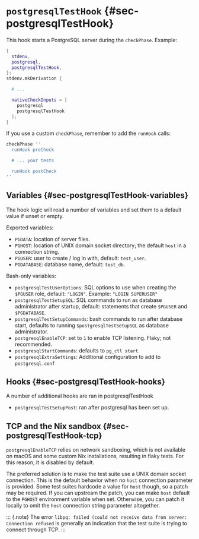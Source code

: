 # `postgresqlTestHook` {#sec-postgresqlTestHook}

This hook starts a PostgreSQL server during the `checkPhase`. Example:

```nix
{
  stdenv,
  postgresql,
  postgresqlTestHook,
}:
stdenv.mkDerivation {

  # ...

  nativeCheckInputs = [
    postgresql
    postgresqlTestHook
  ];
}
```

If you use a custom `checkPhase`, remember to add the `runHook` calls:

```nix
checkPhase ''
  runHook preCheck

  # ... your tests

  runHook postCheck
''
```

## Variables {#sec-postgresqlTestHook-variables}

The hook logic will read a number of variables and set them to a default value if unset or empty.

Exported variables:

- `PGDATA`: location of server files.
- `PGHOST`: location of UNIX domain socket directory; the default `host` in a connection string.
- `PGUSER`: user to create / log in with, default: `test_user`.
- `PGDATABASE`: database name, default: `test_db`.

Bash-only variables:

- `postgresqlTestUserOptions`: SQL options to use when creating the `$PGUSER` role, default: `"LOGIN"`. Example: `"LOGIN SUPERUSER"`
- `postgresqlTestSetupSQL`: SQL commands to run as database administrator after startup, default: statements that create `$PGUSER` and `$PGDATABASE`.
- `postgresqlTestSetupCommands`: bash commands to run after database start, defaults to running `$postgresqlTestSetupSQL` as database administrator.
- `postgresqlEnableTCP`: set to `1` to enable TCP listening. Flaky; not recommended.
- `postgresqlStartCommands`: defaults to `pg_ctl start`.
- `postgresqlExtraSettings`: Additional configuration to add to `postgresql.conf`

## Hooks {#sec-postgresqlTestHook-hooks}

A number of additional hooks are ran in postgresqlTestHook

- `postgresqlTestSetupPost`: ran after postgresql has been set up.

## TCP and the Nix sandbox {#sec-postgresqlTestHook-tcp}

`postgresqlEnableTCP` relies on network sandboxing, which is not available on macOS and some custom Nix installations, resulting in flaky tests.
For this reason, it is disabled by default.

The preferred solution is to make the test suite use a UNIX domain socket connection. This is the default behavior when no `host` connection parameter is provided.
Some test suites hardcode a value for `host` though, so a patch may be required. If you can upstream the patch, you can make `host` default to the `PGHOST` environment variable when set. Otherwise, you can patch it locally to omit the `host` connection string parameter altogether.

::: {.note}
The error `libpq: failed (could not receive data from server: Connection refused` is generally an indication that the test suite is trying to connect through TCP.
:::
